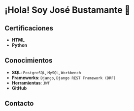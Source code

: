 # ¡Hola! Soy José Bustamante 👋

## Certificaciones
- **HTML**
- **Python**

## Conocimientos
- **SQL**: `PostgreSQL`, `MySQL`, `Workbench`
- **Frameworks**: `Django`, `Django REST Framework (DRF)`
- **Herramientas**: `JWT`
- **GitHub**

## Contacto
